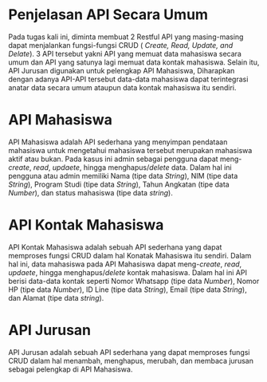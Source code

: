 # Penjelasan API Secara Umum
Pada tugas kali ini, diminta membuat 2 Restful API yang masing-masing dapat menjalankan fungsi-fungsi CRUD ( *Create, Read, Update, and Delate*). 3 API tersebut yakni API yang memuat data mahasiswa secara umum dan API yang satunya lagi memuat data kontak mahasiswa. Selain itu, API Jurusan digunakan untuk pelengkap API Mahasiswa, Diharapkan dengan adanya API-API tersebut data-data mahasiswa dapat terintegrasi anatar data secara umum ataupun data kontak mahasiswa itu sendiri.

# API Mahasiswa
API Mahasiswa adalah API sederhana yang menyimpan pendataan mahasiswa untuk mengetahui mahasiswa tersebut merupakan mahasiswa aktif atau bukan. Pada kasus ini admin sebagai pengguna dapat meng-*create*, *read*, *updaete*, hingga menghapus/*delete* data. Dalam hal ini pengguna atau admin memiliki Nama (tipe data *String*), NIM (tipe data *String*), Program Studi (tipe data *String*), Tahun Angkatan (tipe data *Number*), dan status mahasiswa (tipe data *string*).

# API Kontak Mahasiswa
API Kontak Mahasiswa adalah sebuah API sederhana yang dapat memproses fungsi CRUD dalam hal Konatak Mahasiswa itu sendiri. Dalam hal ini, data mahasiswa pada API Mahasiswa dapat meng-*create*, *read*, *updaete*, hingga menghapus/*delete* kontak mahasiswa. Dalam hal ini API berisi data-data kontak seperti Nomor Whatsapp (tipe data *Number*), Nomor HP (tipe data *Number*), ID Line (tipe data *String*), Email (tipe data *String*), dan Alamat (tipe data *string*).

# API Jurusan
API Jurusan adalah sebuah API sederhana yang dapat memproses fungsi CRUD dalam hal menambah, menghapus, merubah, dan membaca jurusan sebagai pelengkap di API Mahasiswa.
